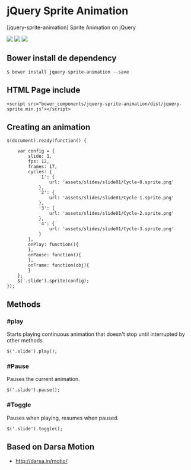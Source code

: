 jQuery Sprite Animation
===========
[jquery-sprite-animation] Sprite Animation on jQuery

<p>
  <img src="https://img.shields.io/badge/jquery--sprite--animation-release-green.svg">
  <img src="https://img.shields.io/badge/version-1.0.0-blue.svg">
  <img src="https://img.shields.io/bower/v/bootstrap.svg">
</p>

## Bower install de dependency
```
$ bower install jquery-sprite-animation --save
```

## HTML Page include
```
<script src="bower_components/jquery-sprite-animation/dist/jquery-sprite.min.js"></script>
```

## Creating an animation
```
$(document).ready(function() {
    
    var config = {
        slide: 1,
        fps: 12,
        frames: 17,
        cycles: {
            '1': {
                url: 'assets/slides/slide01/Cycle-0.sprite.png'
            },
            '2': {
                url: 'assets/slides/slide01/Cycle-1.sprite.png'
            },
            '3': {
                url: 'assets/slides/slide01/Cycle-2.sprite.png'
            },
            '4': {
                url: 'assets/slides/slide01/Cycle-3.sprite.png'
            }
        },
        onPlay: function(){
        },
        onPause: function(){
        },
        onFrame: function(obj){
        }
    };
    $('.slide').sprite(config);
});
```

## Methods

### #play
Starts playing continuous animation that doesn't stop until interrupted by other methods.
```
$('.slide').play();
```

### #Pause
Pauses the current animation.
```
$('.slide').pause();
```

### #Toggle
Pauses when playing, resumes when paused.
```
$('.slide').toggle();
```

## Based on Darsa Motion
- http://darsa.in/motio/
